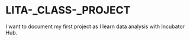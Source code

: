# LITA-_CLASS-_PROJECT
I want to document my first project as I learn data analysis with Incubator Hub.

